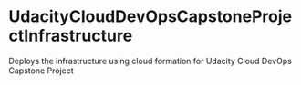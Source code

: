 # UdacityCloudDevOpsCapstoneProjectInfrastructure
Deploys the infrastructure using cloud formation for Udacity Cloud DevOps Capstone Project
